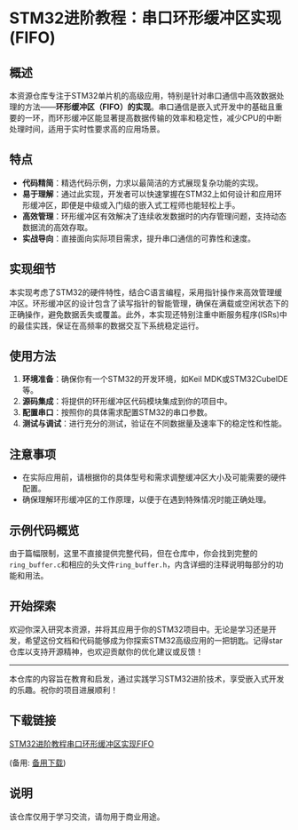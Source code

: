 # STM32进阶教程：串口环形缓冲区实现(FIFO)

## 概述

本资源仓库专注于STM32单片机的高级应用，特别是针对串口通信中高效数据处理的方法——**环形缓冲区（FIFO）的实现**。串口通信是嵌入式开发中的基础且重要的一环，而环形缓冲区能显著提高数据传输的效率和稳定性，减少CPU的中断处理时间，适用于实时性要求高的应用场景。

## 特点

- **代码精简**：精选代码示例，力求以最简洁的方式展现复杂功能的实现。
- **易于理解**：通过此实现，开发者可以快速掌握在STM32上如何设计和应用环形缓冲区，即便是中级或入门级的嵌入式工程师也能轻松上手。
- **高效管理**：环形缓冲区有效解决了连续收发数据时的内存管理问题，支持动态数据流的高效存取。
- **实战导向**：直接面向实际项目需求，提升串口通信的可靠性和速度。

## 实现细节

本实现考虑了STM32的硬件特性，结合C语言编程，采用指针操作来高效管理缓冲区。环形缓冲区的设计包含了读写指针的智能管理，确保在满载或空闲状态下的正确操作，避免数据丢失或覆盖。此外，本实现还特别注重中断服务程序(ISRs)中的最佳实践，保证在高频率的数据交互下系统稳定运行。

## 使用方法

1. **环境准备**：确保你有一个STM32的开发环境，如Keil MDK或STM32CubeIDE等。
2. **源码集成**：将提供的环形缓冲区代码模块集成到你的项目中。
3. **配置串口**：按照你的具体需求配置STM32的串口参数。
4. **测试与调试**：进行充分的测试，验证在不同数据量及速率下的稳定性和性能。

## 注意事项

- 在实际应用前，请根据你的具体型号和需求调整缓冲区大小及可能需要的硬件配置。
- 确保理解环形缓冲区的工作原理，以便于在遇到特殊情况时能正确处理。

## 示例代码概览

由于篇幅限制，这里不直接提供完整代码，但在仓库中，你会找到完整的`ring_buffer.c`和相应的头文件`ring_buffer.h`，内含详细的注释说明每部分的功能和用法。

## 开始探索

欢迎你深入研究本资源，并将其应用于你的STM32项目中。无论是学习还是开发，希望这份文档和代码能够成为你探索STM32高级应用的一把钥匙。记得star仓库以支持开源精神，也欢迎贡献你的优化建议或反馈！

---

本仓库的内容旨在教育和启发，通过实践学习STM32进阶技术，享受嵌入式开发的乐趣。祝你的项目进展顺利！

## 下载链接
[STM32进阶教程串口环形缓冲区实现FIFO](https://pan.quark.cn/s/347349ffa09b) 

(备用: [备用下载](https://pan.baidu.com/s/1_KGrnLCrG_hS24wOiMZoag?pwd=1234))

## 说明

该仓库仅用于学习交流，请勿用于商业用途。
